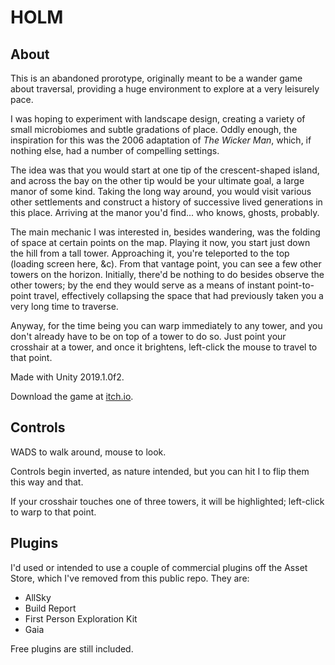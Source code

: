 # HOLM

## About
This is an abandoned prorotype, originally meant to be a wander game about traversal, providing a huge environment to explore at a very leisurely pace.

I was hoping to experiment with landscape design, creating a variety of small microbiomes and subtle gradations of place. Oddly enough, the inspiration for this was the 2006 adaptation of _The Wicker Man_, which, if nothing else, had a number of compelling settings.

The idea was that you would start at one tip of the crescent-shaped island, and across the bay on the other tip would be your ultimate goal, a large manor of some kind. Taking the long way around, you would visit various other settlements and construct a history of successive lived generations in this place. Arriving at the manor you'd find... who knows, ghosts, probably.

The main mechanic I was interested in, besides wandering, was the folding of space at certain points on the map. Playing it now, you start just down the hill from a tall tower. Approaching it, you're teleported to the top (loading screen here, &c). From that vantage point, you can see a few other towers on the horizon. Initially, there'd be nothing to do besides observe the other towers; by the end they would serve as a means of instant point-to-point travel, effectively collapsing the space that had previously taken you a very long time to traverse.

Anyway, for the time being you can warp immediately to any tower, and you don't already have to be on top of a tower to do so. Just point your crosshair at a tower, and once it brightens, left-click the mouse to travel to that point.

Made with Unity 2019.1.0f2.

Download the game at [itch.io](https://nicknicknicknick.itch.io/holm).

## Controls

WADS to walk around, mouse to look.

Controls begin inverted, as nature intended, but you can hit I to flip them this way and that.

If your crosshair touches one of three towers, it will be highlighted; left-click to warp to that point.

## Plugins 

I'd used or intended to use a couple of commercial plugins off the Asset Store, which I've removed from this public repo. They are:

* AllSky
* Build Report
* First Person Exploration Kit
* Gaia

Free plugins are still included.
